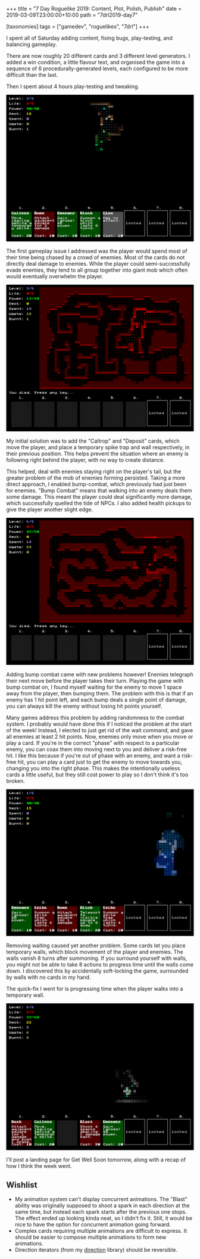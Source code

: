 +++
title = "7 Day Roguelike 2019: Content, Plot, Polish, Publish"
date = 2019-03-09T23:00:00+10:00
path = "7drl2019-day7"

[taxonomies]
tags = ["gamedev", "roguelikes", "7drl"]
+++

I spent all of Saturday adding content, fixing bugs, play-testing, and balancing gameplay.

There are now roughly 20 different cards and 3 different level generators.
I added a win condition, a little flavour text, and organised the game into a sequence
of 6 procedurally-generated levels, each configured to be more difficult than the last.

Then I spent about 4 hours play-testing and tweaking.

![glow.png](glow.png)

<!-- more -->

The first gameplay issue I addressed was the player would spend most of their time
being chased by a crowd of enemies. Most of the cards do not directly
deal damage to enemies. While the player could semi-successfully
evade enemies, they tend to all group together into giant mob which often
would eventually overwhelm the player.

![ruins.png](ruins.png)

My initial solution was to add the "Caltrop" and "Deposit" cards, which move the player,
and place a temporary spike trap and wall respectively, in their previous position.
This helps prevent the situation where an enemy is following right behind the player,
with no way to create distance.

This helped, deal with enemies staying right on the player's tail, but the greater
problem of the mob of enemies forming persisted. Taking a more direct approach,
I enabled bump-combat, which previously had just been for enemies.
"Bump Combat" means that walking into an enemy deals them some damage.
This meant
the player could deal significantly more damage, which successfully quelled the
tide of NPCs. I also added health pickups to give the player another slight edge.

![first-death.png](first-death.png)

Adding bump combat came with new problems however!
Enemies telegraph their next move before the player takes their turn.
Playing the game with bump combat on, I found myself waiting for the enemy
to move 1 space away from the player, then bumping them. The problem with this
is that if an enemy has 1 hit point left, and each bump deals a single point
of damage, you can always kill the enemy without losing hit points yourself.

Many games address this problem by adding randomness to the combat system.
I probably would have done this if I noticed the problem at the start of the
week! Instead, I elected to just get rid of the wait command, and gave
all enemies at least 2 hit points. Now, enemies only
move when you move or play a card. If you're in the correct "phase" with
respect to a particular enemy, you can coax them into moving next to you
and deliver a risk-free hit. I like this because if you're out of phase with an enemy, and want a risk-free
hit, you can play a card just to get the enemy to move towards you, changing you into the right phase.
This makes the intentionally useless cards a little useful, but they still cost power to play so I don't
think it's too broken.

![start.png](start.png)

Removing waiting caused yet another problem. Some cards let you place temporary walls, which
block movement of the player and enemies. The walls vanish 8 turns after summoning.
If you surround yourself with walls, you might not be able to take 8 actions to progress time
until the walls come down. I discovered this by accidentally soft-locking the game, surrounded
by walls with no cards in my hand.

The quick-fix I went for is progressing time when the player walks into a temporary wall.

![trapped.png](trapped.png)

I'll post a landing page for Get Well Soon tomorrow, along with a recap of how I think the week went.

## Wishlist

- My animation system can't display concurrent animations. The "Blast" ability
  was originally supposed to shoot a spark in each direction at the same time,
  but instead each spark starts after the previous one stops. The effect ended
  up looking kinda neat, so I didn't fix it. Still, it would be nice to have the
  option for concurrent animation going forward.
- Complex cards requiring multiple animations are difficult to express.
  It should be easier to compose multiple animations to form new animations.
- Direction iterators (from my [direction](https://github.com/gridbugs/direction)
  library) should be reversible.
